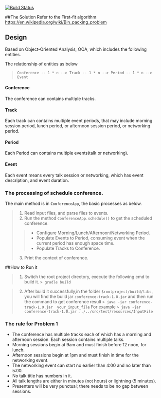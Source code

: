 [![Build Status](https://travis-ci.org/lannerate/conference-track.svg?branch=master)](https://travis-ci.org/lannerate/conference-track)


##The Solution
Refer to the First-fit algorithm https://en.wikipedia.org/wiki/Bin_packing_problem

## Design
Based on Object-Oriented Analysis, OOA, which includes the following entities.

The relationship of entities as below
> `Conference -- 1 * n --> Track -- 1 * n --> Period -- 1 * n --> Event `

#### Conference 
The conference can contains multiple tracks.
#### Track
Each track can contains multiple event periods, that may include morning session period, lunch period, or afternoon session period, or networking period.
#### Period
Each Period can contains multiple events(talk or networking). 
#### Event
Each event means every talk session or networking, which has event description, and event duration.

### The processing of schedule conference.
The main method is in `ConferenceApp`, the basic processes as below.
> 1. Read input files, and parse files to events.
> 2. Run the method `ConferenceApp.schedule()` to get the scheduled conference.
> > * Configure Morning/Lunch/Afternoon/Networking Period.
> > * Populate Events to Period, consuming event when the current period has enough space time.
> > * Populate Tracks to Conference.
> 3. Print the context of conference.

##How to Run it

> 1. Switch the root project directory, execute the following cmd to build it.
> `> gradle build`

> 2. After build it successfully,in the folder `$rootproject/build/libs`, you will find the build jar `conference-track-1.0.jar`
> and then run the command to get conference result 
>`> java -jar conference-track-1.0.jar  your_input_file`
> For example
>`> java -jar conference-track-1.0.jar ../../src/test/resources/InputFile`

### The rule for Problem 1

- The conference has multiple tracks each of which has a morning and afternoon session.
Each session contains multiple talks.
- Morning sessions begin at 9am and must finish before 12 noon, for lunch.
- Afternoon sessions begin at 1pm and must finish in time for the networking event.
- The networking event can start no earlier than 4:00 and no later than 5:00.
- No talk title has numbers in it.
- All talk lengths are either in minutes (not hours) or lightning (5 minutes).
- Presenters will be very punctual; there needs to be no gap between sessions.